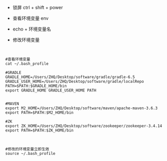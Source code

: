 
* 锁屏  ctrl + shift + power



* 查看环境变量 env
* echo + 环境变量名


* 修改环境变量
```shell script


#查看环境变量
cat ~/.bash_profile

#GRADLE
GRADLE_HOME=/Users/ZHQ/Desktop/software/gradle/gradle-6.5
GRADLE_USER_HOME=/Users/ZHQ/Desktop/software/gradle/localRepo
PATH=$PATH:$GRADLE_HOME/bin
export GRADLE_HOME GRADLE_USER_HOME PATH


#MAVEN
export M2_HOME=/Users/ZHQ/Desktop/software/maven/apache-maven-3.6.3
export PATH=$PATH:$M2_HOME/bin

#ZK
export ZK_HOME=/Users/ZHQ/Desktop/software/zookeeper/zookeeper-3.4.14
export PATH=$PATH:$ZK_HOME/bin



#修改的环境变量立即生效
source ~/.bash_profile

```
